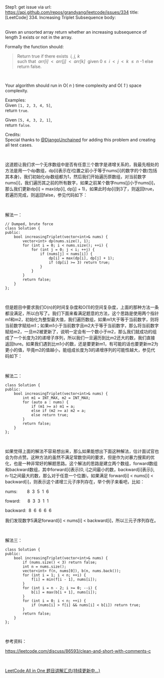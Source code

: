 Step1: get issue via url: https://api.github.com/repos/grandyang/leetcode/issues/334 
 title:[LeetCode] 334. Increasing Triplet Subsequence 
 body:  
  

Given an unsorted array return whether an increasing subsequence of length 3 exists or not in the array.

Formally the function should:

> Return true if there exists  _i, j, k_  
>  such that  _arr[i]_  <  _arr[j]_  <  _arr[k]_  given 0 ≤  _i_  <  _j_  <  _k_  ≤  _n_ -1 else return false.

 

Your algorithm should run in O( _n_ ) time complexity and O( _1_ ) space complexity.

Examples:  
Given `[1, 2, 3, 4, 5]`,  
return `true`.

Given `[5, 4, 3, 2, 1]`,  
return `false`.

Credits:  
Special thanks to [@DjangoUnchained](https://leetcode.com/discuss/user/DjangoUnchained) for adding this problem and creating all test cases.

 

这道题让我们求一个无序数组中是否有任意三个数字是递增关系的，我最先相处的方法是用一个dp数组，dp[i]表示在i位置之前小于等于nums[i]的数字的个数(包括其本身)，我们初始化dp数组都为1，然后我们开始遍历原数组，对当前数字nums[i]，我们遍历其之前的所有数字，如果之前某个数字nums[j]小于nums[i]，那么我们更新dp[i] = max(dp[i], dp[j] + 1)，如果此时dp[i]到3了，则返回true，若遍历完成，则返回false，参见代码如下：

 

解法一：
    
    
    // Dumped, brute force
    class Solution {
    public:
        bool increasingTriplet(vector<int>& nums) {
            vector<int> dp(nums.size(), 1);
            for (int i = 0; i < nums.size(); ++i) {
                for (int j = 0; j < i; ++j) {
                    if (nums[j] < nums[i]) {
                        dp[i] = max(dp[i], dp[j] + 1);
                        if (dp[i] >= 3) return true;
                    }
                }
            }
            return false;
        }
    };

 

但是题目中要求我们O(n)的时间复杂度和O(1)的空间复杂度，上面的那种方法一条都没满足，所以白写了。我们下面来看满足题意的方法，这个思路是使用两个指针m1和m2，初始化为整型最大值，我们遍历数组，如果m1大于等于当前数字，则将当前数字赋给m1；如果m1小于当前数字且m2大于等于当前数字，那么将当前数字赋给m2，一旦m2被更新了，说明一定会有一个数小于m2，那么我们就成功的组成了一个长度为2的递增子序列，所以我们一旦遍历到比m2还大的数，我们直接返回ture。如果我们遇到比m1小的数，还是要更新m1，有可能的话也要更新m2为更小的值，毕竟m2的值越小，能组成长度为3的递增序列的可能性越大，参见代码如下：

 

解法二：
    
    
    class Solution {
    public:
        bool increasingTriplet(vector<int>& nums) {
            int m1 = INT_MAX, m2 = INT_MAX;
            for (auto a : nums) {
                if (m1 >= a) m1 = a;
                else if (m2 >= a) m2 = a;
                else return true;
            }
            return false;
        }
    };

 

如果觉得上面的解法不容易想出来，那么如果能想出下面这种解法，估计面试官也会为你点赞。这种方法的虽然不满足常数空间的要求，但是作为对暴力搜索的优化，也是一种非常好的解题思路。这个解法的思路是建立两个数组，forward数组和backward数组，其中forward[i]表示[0, i]之间最小的数，backward[i]表示[i, n-1]之间最大的数，那么对于任意一个位置i，如果满足 forward[i] < nums[i] < backward[i]，则表示这个递增三元子序列存在，举个例子来看吧，比如：

nums:        8  3  5  1  6

foward:      8  3  3  1  1

backward:  8  6  6  6  6

我们发现数字5满足forward[i] < nums[i] < backward[i]，所以三元子序列存在。

 

解法三：
    
    
    class Solution {
    public:
        bool increasingTriplet(vector<int>& nums) {
            if (nums.size() < 3) return false;
            int n = nums.size();
            vector<int> f(n, nums[0]), b(n, nums.back());
            for (int i = 1; i < n; ++i) {
                f[i] = min(f[i - 1], nums[i]);
            }
            for (int i = n - 2; i >= 0; --i) {
                b[i] = max(b[i + 1], nums[i]);
            }
            for (int i = 0; i < n; ++i) {
                if (nums[i] > f[i] && nums[i] < b[i]) return true;
            }
            return false;
        }
    };

 

参考资料：

<https://leetcode.com/discuss/86593/clean-and-short-with-comments-c>

 

[LeetCode All in One 题目讲解汇总(持续更新中...)](http://www.cnblogs.com/grandyang/p/4606334.html)

